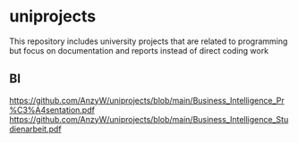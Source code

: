 # uniprojects
This repository includes university projects that are related to programming but focus on documentation and reports instead of direct coding work

## BI
https://github.com/AnzyW/uniprojects/blob/main/Business_Intelligence_Pr%C3%A4sentation.pdf
https://github.com/AnzyW/uniprojects/blob/main/Business_Intelligence_Studienarbeit.pdf
